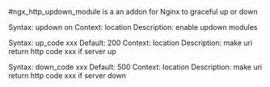 #ngx_http_updown_module is a an addon for Nginx to graceful up or down

Syntax: updown on
Context: location
Description: enable updown modules

Syntax: up_code xxx
Default: 200
Context: location
Description: make uri return http code xxx if server up

Syntax: down_code xxx
Default: 500
Context: location
Description: make uri return http code xxx if server down